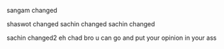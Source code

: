 sangam changed

shaswot changed
sachin changed
sachin changed

sachin changed2
 eh chad bro u can go and put your opinion in your ass